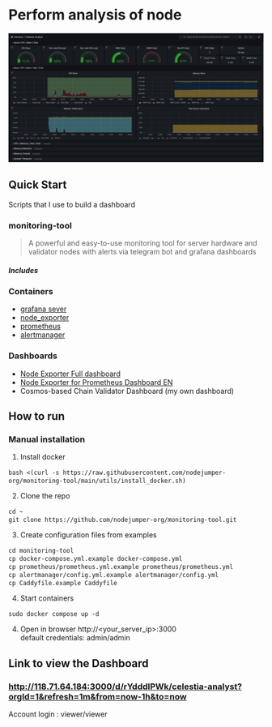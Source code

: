 
# Perform analysis of node


![Celestia Analyst Screenshot](/images/Analyst%20screenshot.jpg "Celestia Analyst Screenshot")

## Quick Start
Scripts that I use to build a dashboard
### monitoring-tool

> A powerful and easy-to-use monitoring tool for server hardware and validator nodes with alerts via telegram bot and grafana dashboards

##### Includes

### Containers
- [grafana sever](https://hub.docker.com/r/grafana/grafana)
- [node_exporter](https://hub.docker.com/r/prom/node-exporter)
- [prometheus](https://hub.docker.com/r/prom/prometheus)
- [alertmanager](https://hub.docker.com/r/prom/alertmanager)

### Dashboards
- [Node Exporter Full dashboard](https://github.com/rfrail3/grafana-dashboards)
- [Node Exporter for Prometheus Dashboard EN](https://github.com/starsliao/Prometheus/tree/master/node_exporter)
- Cosmos-based Chain Validator Dashboard (my own dashboard)

## How to run
### Manual installation
1. Install docker
```
bash <(curl -s https://raw.githubusercontent.com/nodejumper-org/monitoring-tool/main/utils/install_docker.sh)
```

2. Clone the repo
```
cd ~
git clone https://github.com/nodejumper-org/monitoring-tool.git 
```

3. Create configuration files from examples
```
cd monitoring-tool
cp docker-compose.yml.example docker-compose.yml
cp prometheus/prometheus.yml.example prometheus/prometheus.yml
cp alertmanager/config.yml.example alertmanager/config.yml
cp Caddyfile.example Caddyfile
```

4. Start containers
```
sudo docker compose up -d
```

4. Open in browser http://<your_server_ip>:3000 <br>
default credentials: admin/admin

## Link to view the Dashboard
### http://118.71.64.184:3000/d/rYdddlPWk/celestia-analyst?orgId=1&refresh=1m&from=now-1h&to=now
Account login : viewer/viewer 
